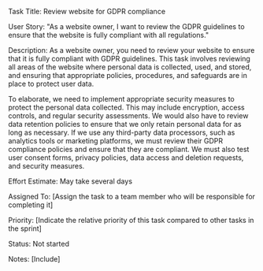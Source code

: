 Task Title: Review website for GDPR compliance

User Story: "As a website owner, I want to review the GDPR guidelines to ensure that the website is fully compliant with all regulations."

Description: As a website owner, you need to review your website to ensure that it is fully compliant with GDPR guidelines. This task involves reviewing all areas of the website where personal data is collected, used, and stored, and ensuring that appropriate policies, procedures, and safeguards are in place to protect user data.

To elaborate, we need to implement appropriate security measures to protect the personal data collected. This may include encryption, access controls, and regular security assessments. We would also have to review data retention policies to ensure that we only retain personal data for as long as necessary. If we use any third-party data processors, such as analytics tools or marketing platforms, we must review their GDPR compliance policies and ensure that they are compliant. We must also test user consent forms, privacy policies, data access and deletion requests, and security measures.

Effort Estimate: May take several days 

Assigned To: [Assign the task to a team member who will be responsible for completing it]

Priority: [Indicate the relative priority of this task compared to other tasks in the sprint]

Status: Not started 

Notes: [Include]
